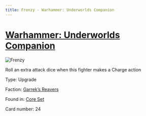 ```yaml
---
title: Frenzy - Warhammer: Underworlds Companion
---
```


# [Warhammer: Underworlds Companion](https://guidokessels.github.io/wh-underworlds)

  

![Frenzy](https://warhammerunderworlds.com/wp-content/uploads/sites/6/2017/12/024_ENG-Frenzy.png)

Roll an extra attack dice when this fighter makes a Charge action

Type: Upgrade

Faction: [Garrek’s Reavers](https://guidokessels.github.io/wh-underworlds/factions/garreks-reavers)

Found in: [Core Set](https://guidokessels.github.io/wh-underworlds/locations/core-set)

Card number: 24
